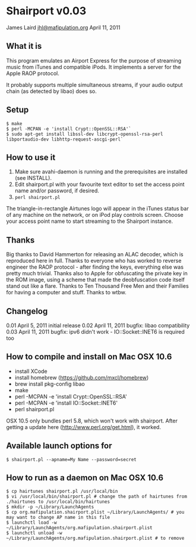 Shairport v0.03
==============
James Laird <jhl@mafipulation.org>
April 11, 2011

What it is
----------
This program emulates an Airport Express for the purpose of streaming music from
iTunes and compatible iPods. It implements a server for the Apple RAOP protocol.

It probably supports multiple simultaneous streams, if your audio output chain
(as detected by libao) does so.

Setup
-----
    $ make
    $ perl -MCPAN -e 'install Crypt::OpenSSL::RSA'`
    $ sudo apt-get install libssl-dev libcrypt-openssl-rsa-perl libportaudio-dev libhttp-request-ascgi-perl`

How to use it
-------------
1. Make sure avahi-daemon is running and the prerequisites are installed (see
INSTALL).
2. Edit shairport.pl with your favourite text editor to set the access
point name and/or password, if desired.
3. `perl shairport.pl`

The triangle-in-rectangle Airtunes logo will appear in the iTunes status bar of
any machine on the network, or on iPod play controls screen. Choose your access
point name to start streaming to the Shairport instance.

Thanks
------
Big thanks to David Hammerton for releasing an ALAC decoder, which is reproduced
here in full.
Thanks to everyone who has worked to reverse engineer the RAOP protocol - after
finding the keys, everything else was pretty much trivial.
Thanks also to Apple for obfuscating the private key in the ROM image, using a
scheme that made the deobfuscation code itself stand out like a flare.
Thanks to Ten Thousand Free Men and their Families for having a computer and stuff.
Thanks to wtbw.

Changelog
---------

0.01  April 5, 2011
        initial release
0.02  April 11, 2011
        bugfix: libao compatibility
0.03  April 11, 2011
        bugfix: ipv6 didn't work -
		IO::Socket::INET6 is required too


How to compile and install on Mac OSX 10.6
------
* install XCode
* install homebrew (https://github.com/mxcl/homebrew)
* brew install pkg-config libao
* make
* perl -MCPAN -e 'install Crypt::OpenSSL::RSA'
* perl -MCPAN -e 'install IO::Socket::INET6'
* perl shairport.pl

OSX 10.5 only bundles perl 5.8, which won't work with shairport. After getting a update
here (http://www.perl.org/get.html), it worked.

Available launch options for 
------
    $ shairport.pl --apname=My Name --password=secret
    

How to run as a daemon on Mac OSX 10.6
------
    $ cp hairtunes shairport.pl /usr/local/bin
    $ vi /usr/local/bin/shairport.pl # change the path of hairtunes from ./hairtunes to /usr/local/bin/hairtunes
    $ mkdir -p ~/Library/LaunchAgents
    $ cp org.mafipulation.shairport.plist ~/Library/LaunchAgents/ # you may want to change AP name in this file
    $ launchctl load -w ~/Library/LaunchAgents/org.mafipulation.shairport.plist
    $ launchctl unload -w ~/Library/LaunchAgents/org.mafipulation.shairport.plist # to remove
